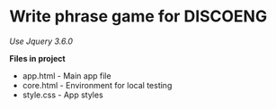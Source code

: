 
# Write phrase game for **DISCOENG**

*Use Jquery 3.6.0*


**Files in project**
- app.html - Main app file
- core.html - Environment for local testing 
- style.css - App styles